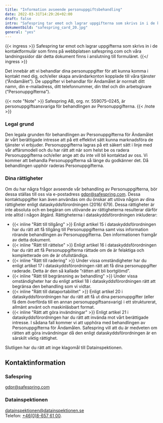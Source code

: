 ```yaml
---
title: "Information avseende personuppgifts­­behandling"
date: 2022-03-31T14:29:26+02:00
draft: false
intro: "Safespring tar emot och lagrar uppgifterna som skrivs in i de kontaktformulär som finns på webbplatsen safespring.com"
dokumentbild: "safespring_card_20.jpg"
general: "yes"
---
```


{{< ingress >}}
Safespring tar emot och lagrar uppgifterna som skrivs in i de kontaktformulär som finns på webbplatsen safespring.com och våra landningssidor där detta dokument finns i anslutning till formuläret.
{{</ ingress >}}

Det innebär att vi behandlar dina personuppgifter för att kunna komma i kontakt med dig, och/eller skapa användarkonton kopplade till våra tjänster (”Ändamålet”). De uppgifter vi behandlar för Ändamålet är normalt ditt namn, din e-mailadress, ditt telefonnummer, din titel och din arbetsgivare (”Personuppgifterna”).

{{< note "Note" >}}
Safespring AB, org. nr. 559075–0245, är personuppgiftsansvariga för behandlingen av Personuppgifterna.
{{< /note >}}


### Legal grund
Den legala grunden för behandlingen av Personuppgifterna för Ändamålet är vårt berättigade intresse att på ett effektivt sätt kunna marknadsföra de tjänster vi erbjuder. Personuppgifterna lagras på ett säkert sätt i linje med vår affärsmodell och du har rätt att när som helst be os radera Personuppgifterna och/eller ange att du inte vill bli kontaktad av oss. Vi kommer att behandla Personuppgifterna så länge du godkänner det. Då behandlingen upphör raderas Personuppgifterna.

### Dina rättigheter
Om du har några frågor avseende vår behandling av Personuppgifterna, bör dessa ställas till oss via e-postadress gdpr@safespring.com. Dessa kontaktuppgifter kan även användas om du önskar att utöva någon av dina rättigheter enligt dataskyddsförordningen (2016/ 679). Dessa rättigheter är inte absoluta och en begäran om utövande av rättigheterna resulterar därför inte alltid i någon åtgärd. Rättigheterna i dataskyddsförordningen inkluderar:

- {{< inline "Rätt till tillgång" >}} Enligt artikel 15 i dataskyddsförordningen har du rätt att få tillgång till Personuppgifterna samt viss information rörande behandlingen av Personuppgifterna. Den informationen framgår av detta dokument.
- {{< inline "Rätt till rättelse" >}} Enligt artikel 16 i dataskyddsförordningen har du rätt att få Personuppgifterna rättade om de är felaktiga och kompletterade om de är ofullständiga.
- {{< inline "Rätt till radering" >}} Under vissa omständigheter har du enligt artikel 17 i dataskyddsförordningen rätt att få dina personuppgifter raderade. Detta är den så kallade ”rätten att bli bortglömd”.
- {{< inline "Rätt till begränsning av behandling" >}} Under vissa omständigheter har du enligt artikel 18 i dataskyddsförordningen rätt att begränsa den behandling som vi vidtar.
- {{< inline "Rätt till dataportabilitet" >}} Enligt artikel 20 i dataskyddsförordningen har du rätt att få ut dina personuppgifter (eller få dem överförda till en annan personuppgiftsansvarig) i ett strukturerat, allmänt använt och maskinläsbart format.
- {{< inline "Rätt att göra invändningar" >}} Enligt artikel 21 i dataskyddsförordningen har du rätt att invända mot vårt berättigade intresse. I sådana fall kommer vi att upphöra med behandlingen av Personuppgifterna för Ändamålen. Safespring vill att du är medveten om rätten att göra invändningar då den enligt dataskyddsförordningen är en särskilt viktig rättighet.

Slutligen har du rätt att inge klagomål till Datainspektionen.

## Kontaktinformation
### Safespring
[gdpr@safespring.com](mailto:gdpr@safespring.com)

### Datainspektionen
[datainspektionen@datainspektionen.se](mailto:datainspektionen@datainspektionen.se)</br>
Telefon: [+46(0)‭8-657 61 00](tel:+4686576100).‬
